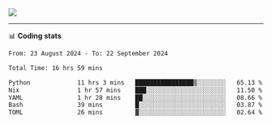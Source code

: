 <picture>
  <source
  srcset="https://github-readme-stats.vercel.app/api?username=sant0s12&show_icons=true&theme=dark"
  media="(prefers-color-scheme: dark)"
  />
  <source
  srcset="https://github-readme-stats.vercel.app/api?username=sant0s12&show_icons=true"
  media="(prefers-color-scheme: light)"
  />
  <img src="https://github-readme-stats.vercel.app/api?username=sant0s12&show_icons=true" />
</picture>

---

📊 **Coding stats**

<!--START_SECTION:waka-->

```txt
From: 23 August 2024 - To: 22 September 2024

Total Time: 16 hrs 59 mins

Python             11 hrs 3 mins   ████████████████▒░░░░░░░░   65.13 %
Nix                1 hr 57 mins    ███░░░░░░░░░░░░░░░░░░░░░░   11.50 %
YAML               1 hr 28 mins    ██░░░░░░░░░░░░░░░░░░░░░░░   08.66 %
Bash               39 mins         █░░░░░░░░░░░░░░░░░░░░░░░░   03.87 %
TOML               26 mins         ▓░░░░░░░░░░░░░░░░░░░░░░░░   02.64 %
```

<!--END_SECTION:waka-->
